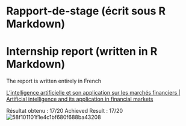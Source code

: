 # Rapport-de-stage (écrit sous R Markdown)  
# Internship report (written in R Markdown)  

The report is written entirely in French

[L’intelligence artificielle et son application sur les marchés financiers 
| Artificial intelligence and its application in financial markets](https://github.com/Chase-Yi/Rapport-de-stage/blob/main/Rapport%20de%20stage%20M2%20IREF%20FQA_CHEN%20Yipeng.pdf)

Résultat obtenu : 17/20 
Achieved Result : 17/20
![58f101101f1e4c1bf680f688ba43208](https://user-images.githubusercontent.com/108339903/198137713-f66c40f7-44f7-4cf9-9c54-8b833f715dab.jpg)
